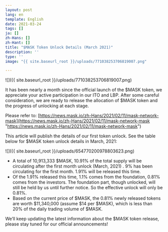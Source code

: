 ```yaml
---
layout: post
lang: en
template: English
date: 2021-03-24
tags: []
ja: []
zh-Hans: []
zh-Hant: []
title: "$MASK Token Unlock Details (March 2021)"
description: ''
type: ''
image: "{{ site.baseurl_root }}/uploads/771038253706819007.png"

---
```

![]({{ site.baseurl_root }}/uploads/771038253706819007.png)

It has been nearly a month since the official launch of the $MASK token, we appreciate your active participation in our ITO and LBP. After some careful consideration, we are ready to release the allocation of $MASK token and the progress of unlocking at each stage.

Please refer to: [https://news.mask.io/zh-Hans/2021/02/11/mask-network-mask](https://news.mask.io/zh-Hans/2021/02/11/mask-network-mask "https://news.mask.io/zh-Hans/2021/02/11/mask-network-mask")

This article will publish the details of our first token unlock. See the table below for $MASK token unlock details in March, 2021:

![]({{ site.baseurl_root }}/uploads/654770200978803623.png)

* A total of 10,913,333 $MASK, 10.91% of the total supply will be circulating after the first month unlock (March, 2021) . 9% has been circulating for the first month. 1.91% will be released this time.
* Of the 1.91% released this time, 1.1% comes from the foundation, 0.81% comes from the investors. The foundation part, though unlocked, will still be held by us until further notice. So the effective unlock will only be 0.81%.
* Based on the current price of $MASK, the 0.81% newly released tokens are worth $11,340,000 (assume $14 per $MASK), which is less than 20% of the daily trading volume of $MASK.  

We’ll keep updating the latest information about the $MASK token release, please stay tuned for our official announcements!